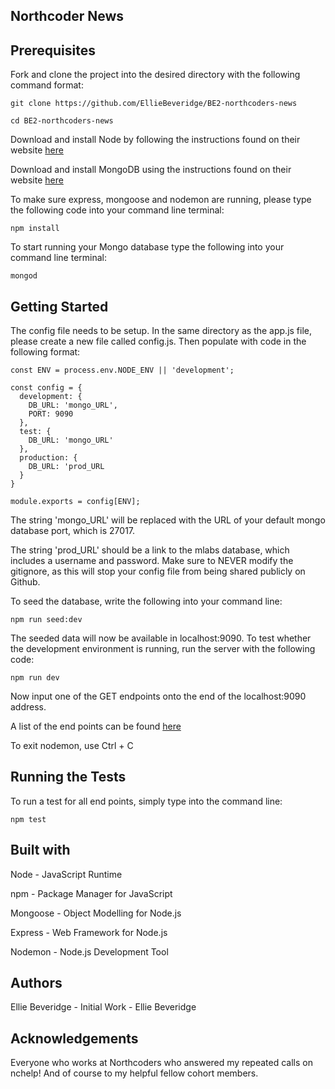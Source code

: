 ## Northcoder News

## Prerequisites

Fork and clone the project into the desired directory with the following command format:
````
git clone https://github.com/EllieBeveridge/BE2-northcoders-news

cd BE2-northcoders-news
````

Download and install Node by following the instructions found on their website [here](https://nodejs.org/en/download/)

Download and install MongoDB using the instructions found on their website [here](https://docs.mongodb.com/manual/installation/https://github.com/northcoders/setup-guides/blob/master/Linux/README.md)

To make sure express, mongoose and nodemon are running, please type the following code into your command line terminal:

````
npm install
````

To start running your Mongo database type the following into your command line terminal:

````
mongod
````

## Getting Started

The config file needs to be setup. In the same directory as the app.js file, please create a new file called config.js. Then populate with code in the following format:

````
const ENV = process.env.NODE_ENV || 'development';

const config = {
  development: {
    DB_URL: 'mongo_URL',
    PORT: 9090
  },
  test: {
    DB_URL: 'mongo_URL'
  },
  production: {
    DB_URL: 'prod_URL
  }
}

module.exports = config[ENV];
````

The string 'mongo_URL' will be replaced with the URL of your default mongo database port, which is 27017.

The string 'prod_URL' should be a link to the mlabs database, which includes a username and password. Make sure to NEVER modify the gitignore, as this will stop your config file from being shared publicly on Github.

To seed the database, write the following into your command line:

````
npm run seed:dev

`````

The seeded data will now be available in localhost:9090. To test whether the development environment is running, run the server with the following code:

````
npm run dev
`````

Now input one of the GET endpoints onto the end of the localhost:9090 address.

A list of the end points can be found [here](https://elbevs-northcoder-news.herokuapp.com/api)


To exit nodemon, use Ctrl + C

## Running the Tests

To run a test for all end points, simply type into the command line:

````
npm test
````

## Built with

Node - JavaScript Runtime

npm - Package Manager for JavaScript

Mongoose - Object Modelling for Node.js

Express - Web Framework for Node.js

Nodemon - Node.js Development Tool

## Authors

Ellie Beveridge - Initial Work - Ellie Beveridge

## Acknowledgements

Everyone who works at Northcoders who answered my repeated calls on nchelp! And of course to my helpful fellow cohort members.